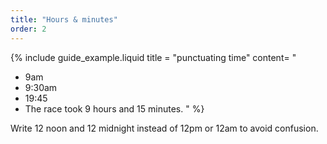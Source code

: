 ```yaml
---
title: "Hours & minutes"
order: 2
---
```


{% include guide_example.liquid
  title = "punctuating time"
  content= "
- 9am
- 9:30am
- 19:45
- The race took 9 hours and 15 minutes.
"
%}

Write 12 noon and 12 midnight instead of 12pm or 12am to avoid confusion.
